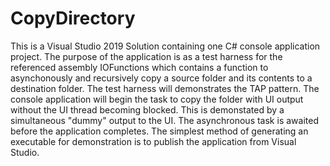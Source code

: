 # CopyDirectory
This is a Visual Studio 2019 Solution containing one C# console application project. The purpose of the application is as a test harness for the referenced assembly IOFunctions which contains a function to asynchonously and recursively copy a source folder and its contents to a destination folder. The test harness will demonstrates the TAP pattern. The console application will begin the task to copy the folder with UI output without the UI thread becoming blocked. This is demonstated by a simultaneous "dummy" output to the UI. The asynchronous task is awaited before the application completes. The simplest method of generating an executable for demonstration is to publish the application from Visual Studio.
